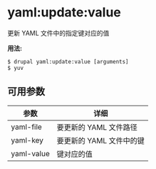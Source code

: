 # yaml:update:value
更新 YAML 文件中的指定键对应的值

**用法:**
```
$ drupal yaml:update:value [arguments]
$ yuv  
```

## 可用参数
参数 | 详细
---------|-------------
yaml-file | 要更新的 YAML 文件路径
yaml-key | 要更新的 YAML 文件中的键
yaml-value | 键对应的值
